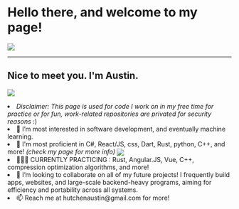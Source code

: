 <h1><b> Hello there, and welcome to my page! </b></h1>
    <img align = "center" src= "https://github-readme-streak-stats.herokuapp.com/?user=austinhutchen&theme=highcontrast&hide_border=false"/>
     <hr>
  <b><h2> Nice to meet you. I'm Austin. </h2> </b>
       <img align="center" src="https://github-readme-stats.vercel.app/api?username=austinhutchen&show_icons=true&theme=gruvbox&include_all_commits=false"/> 
    <ul></ul>
    <li> <i> Disclaimer: This page is used for code I work on in my free time for practice or for fun, work-related repositories are privated for security reasons </i> :) 
  <li>👀 I’m most interested in software development, and eventually machine learning. </li>

  <li> 🌱 I'm most proficient in C#, React/JS, css, Dart, Rust, python, C++,  and more! <i>(check my page for more info)</i>
        <img align="center" src="https://github-readme-stats.vercel.app/api/top-langs/?username=austinhutchen&hide_progress=true&layout=compact&langs_count=8&theme=react&hide=cmake,c,Objective-C++"/> 
  </li>
  <li> 👨🏽‍🏫 CURRENTLY PRACTICING : Rust, Angular.JS, Vue, C++, compression optimization algorithms, and more! </li>
<!---
austinhutchen/austinhutchen is a ✨ special ✨ repository because its `README.md` (this file) appears on your GitHub profile.
You can click the Preview link to take a look at your changes.
--->
 
<li> 💞️ I’m looking to collaborate on all of my future projects! I frequently build apps, websites, and large-scale backend-heavy programs, aiming for efficiency and portability across all systems. </li>
<li> 📫 Reach me at hutchenaustin@gmail.com for more! </li>
</ul>
